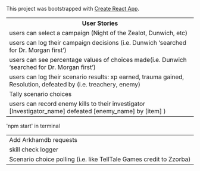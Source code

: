 This project was bootstrapped with [Create React App](https://github.com/facebook/create-react-app).

<table>
 <tr><th>User Stories</th></tr>
<tr><td>users can select a campaign (Night of the Zealot, Dunwich, etc)</td></tr>
<tr><td>users can log their campaign decisions (i.e. Dunwich ‘searched for Dr. Morgan first’)</td></tr>
<tr><td>users can see percentage values of choices made(i.e. Dunwich ‘searched for Dr. Morgan first’)</td></tr> 
<tr><td>users can log their scenario results: xp earned, trauma gained, Resolution, defeated by (i.e. treachery, enemy)</td></tr>
<tr><td>Tally scenario choices</td></tr>
<tr><td>users can record enemy kills to their investigator [Investigator_name] defeated [enemy_name] by [item] )</td></tr>
</table>


'npm start' in terminal

<table>

<tr><td>Add Arkhamdb requests</td></tr>

<tr><td>skill check logger</td></tr>

<tr><td>Scenario choice polling (i.e. like TellTale Games credit to Zzorba)</td> </tr>

</table>

